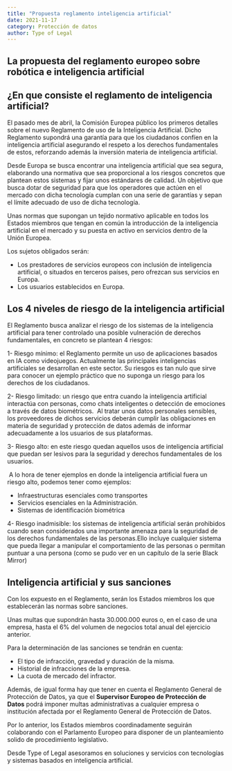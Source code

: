 ```yaml
---
title: "Propuesta reglamento inteligencia artificial"
date: 2021-11-17
category: Protección de datos
author: Type of Legal
---
```


**La propuesta del reglamento europeo sobre robótica e inteligencia artificial**
--------------------------------------------------------------------------------

**¿En que consiste el reglamento de inteligencia artificial?**
--------------------------------------------------------------

El pasado mes de abril, la Comisión Europea público los primeros detalles sobre el nuevo Reglamento de uso de la Inteligencia Artificial. Dicho Reglamento supondrá una garantía para que los ciudadanos confíen en la inteligencia artificial asegurando el respeto a los derechos fundamentales de estos, reforzando además la inversión materia de inteligencia artificial.

Desde Europa se busca encontrar una inteligencia artificial que sea segura, elaborando una normativa que sea proporcional a los riesgos concretos que plantean estos sistemas y fijar unos estándares de calidad. Un objetivo que busca dotar de seguridad para que los operadores que actúen en el mercado con dicha tecnología cumplan con una serie de garantías y sepan el límite adecuado de uso de dicha tecnología.

Unas normas que supongan un tejido normativo aplicable en todos los Estados miembros que tengan en común la introducción de la inteligencia artificial en el mercado y su puesta en activo en servicios dentro de la Unión Europea.

Los sujetos obligados serán:

*   Los prestadores de servicios europeos con inclusión de inteligencia artificial, o situados en terceros países, pero ofrezcan sus servicios en Europa.
*   Los usuarios establecidos en Europa.

  
**Los 4 niveles de riesgo de la inteligencia artificial**
------------------------------------------------------------

El Reglamento busca analizar el riesgo de los sistemas de la inteligencia artificial para tener controlado una posible vulneración de derechos fundamentales, en concreto se plantean 4 riesgos:

1- Riesgo mínimo: el Reglamento permite un uso de aplicaciones basados en IA como videojuegos. Actualmente las principales inteligencias artificiales se desarrollan en este sector. Su riesgos es tan nulo que sirve para conocer un ejemplo práctico que no suponga un riesgo para los derechos de los ciudadanos.

2- Riesgo limitado: un riesgo que entra cuando la inteligencia artificial interactúa con personas, como chats inteligentes o detección de emociones a través de datos biométricos.  Al tratar unos datos personales sensibles, los proveedores de dichos servicios deberán cumplir las obligaciones en materia de seguridad y protección de datos además de informar adecuadamente a los usuarios de sus plataformas.

3- Riesgo alto: en este riesgo quedan aquellos usos de inteligencia artificial que puedan ser lesivos para la seguridad y derechos fundamentales de los usuarios.

 A lo hora de tener ejemplos en donde la inteligencia artificial fuera un riesgo alto, podemos tener como ejemplos:

*   Infraestructuras esenciales como transportes
*   Servicios esenciales en la Administración.
*   Sistemas de identificación biométrica

4- Riesgo inadmisible: los sistemas de inteligencia artificial serán prohibidos cuando sean considerados una importante amenaza para la seguridad de los derechos fundamentales de las personas.Ello incluye cualquier sistema que pueda llegar a manipular el comportamiento de las personas o permitan puntuar a una persona (como se pudo ver en un capítulo de la serie Black Mirror)

**Inteligencia artificial y sus sanciones**
-------------------------------------------

Con los expuesto en el Reglamento, serán los Estados miembros los que establecerán las normas sobre sanciones.

Unas multas que supondrán hasta 30.000.000 euros o, en el caso de una empresa, hasta el 6% del volumen de negocios total anual del ejercicio anterior.

Para la determinación de las sanciones se tendrán en cuenta:

*   El tipo de infracción, gravedad y duración de la misma.
*   Historial de infracciones de la empresa.
*   La cuota de mercado del infractor.

Además, de igual forma hay que tener en cuenta el Reglamento General de Protección de Datos, ya que el **Supervisor Europeo de Protección de Datos** podrá imponer multas administrativas a cualquier empresa o institución afectada por el Reglamento General de Protección de Datos.

Por lo anterior, los Estados miembros coordinadamente seguirán colaborando con el Parlamento Europeo para disponer de un planteamiento solido de procedimiento legislativo.  

Desde Type of Legal asesoramos en soluciones y servicios con tecnologías y sistemas basados en inteligencia artificial.
